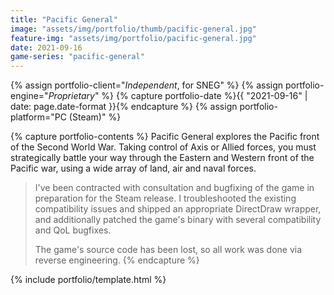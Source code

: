 ```yaml
---
title: "Pacific General"
image: "assets/img/portfolio/thumb/pacific-general.jpg"
feature-img: "assets/img/portfolio/pacific-general.jpg"
date: 2021-09-16
game-series: "pacific-general"
---
```


{% assign portfolio-client="*Independent*, for SNEG" %}
{% assign portfolio-engine="*Proprietary*" %}
{% capture portfolio-date %}{{ "2021-09-16" | date: page.date-format }}{% endcapture %}
{% assign portfolio-platform="PC (Steam)" %}

{% capture portfolio-contents %}
Pacific General explores the Pacific front of the Second World War. Taking control of Axis or Allied forces,
you must strategically battle your way through the Eastern and Western front of the Pacific war, using a wide array of land, air and naval forces.

> I've been contracted with consultation and bugfixing of the game in preparation for the Steam release.
> I troubleshooted the existing compatibility issues and shipped an appropriate DirectDraw wrapper,
> and additionally patched the game's binary with several compatibility and QoL bugfixes.
>
> The game's source code has been lost, so all work was done via reverse engineering.
{% endcapture %}

{% include portfolio/template.html %}
